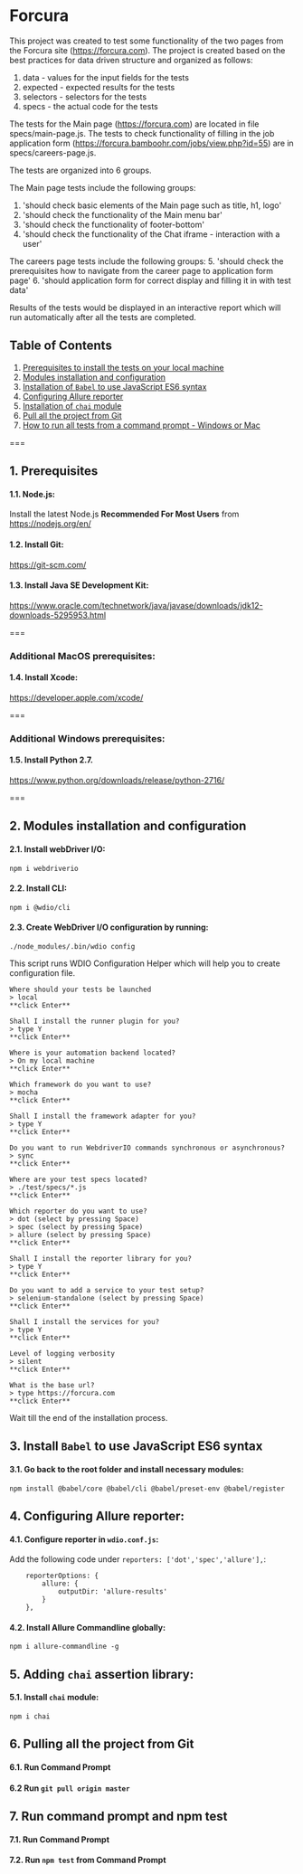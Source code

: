 # Forcura

This project was created to test some functionality of the two pages from the Forcura site (https://forcura.com).
The project is created based on the best practices for data driven structure and organized as follows: 
1. data - values for the input fields for the tests
2. expected - expected results for the tests
3. selectors - selectors for the tests
4. specs - the actual code for the tests

The tests for the Main page (https://forcura.com) are located in file specs/main-page.js. 
The tests to check functionality of filling in the job application form (https://forcura.bamboohr.com/jobs/view.php?id=55)
are in specs/careers-page.js. 

The tests are organized into 6 groups.

The Main page tests include the following groups: 
1. 'should check basic elements of the Main page such as title, h1, logo'
2. 'should check the functionality of the Main menu bar'
3. 'should check the functionality of footer-bottom'
4. 'should check the functionality of the Chat iframe - interaction with a user'

The careers page tests include the following groups:
5.  'should check the prerequisites how to navigate from the career page to application form page'
6. 'should application form for correct display and filling it in with test data'

Results of the tests would be displayed in an interactive report which will run automatically after all the tests are completed.

## Table of Contents
1. [Prerequisites to install the tests on your local machine](#prerequisites) 
2. [Modules installation and configuration](#modules)
3. [Installation of `Babel` to use JavaScript ES6 syntax](#babel)
4. [Configuring Allure reporter](#allure)
5. [Installation of `chai` module](#chai)
6. [Pull all the project from Git](#pull-all-the-project-from-Git)
7. [How to run all tests from a command prompt - Windows or Mac](#run-command-prompt-and-npm-test)

===

<a name="prerequisites"></a>
## 1. Prerequisites
#### 1.1. Node.js:
Install the latest Node.js **Recommended For Most Users** from
https://nodejs.org/en/
#### 1.2. Install Git:
https://git-scm.com/
#### 1.3. Install Java SE Development Kit:
https://www.oracle.com/technetwork/java/javase/downloads/jdk12-downloads-5295953.html

===

### Additional MacOS prerequisites:
#### 1.4. Install Xcode:
https://developer.apple.com/xcode/

===

### Additional Windows prerequisites:
#### 1.5. Install Python 2.7.
https://www.python.org/downloads/release/python-2716/

===
<a name="modules"></a>
## 2. Modules installation and configuration
#### 2.1. Install webDriver I/O:
````
npm i webdriverio
````
#### 2.2. Install CLI:
````
npm i @wdio/cli
````
#### 2.3. Create WebDriver I/O configuration by running:
````
./node_modules/.bin/wdio config
````
This script runs WDIO Configuration Helper which will help you to create configuration file.
````
Where should your tests be launched
> local
**click Enter**
````
````
Shall I install the runner plugin for you?
> type Y
**click Enter**
````
````
Where is your automation backend located?
> On my local machine
**click Enter**
````
````
Which framework do you want to use?
> mocha
**click Enter**
````
````
Shall I install the framework adapter for you?
> type Y
**click Enter**
````
````
Do you want to run WebdriverIO commands synchronous or asynchronous?
> sync
**click Enter**
````
````
Where are your test specs located?
> ./test/specs/*.js
**click Enter**
````
````
Which reporter do you want to use?
> dot (select by pressing Space)
> spec (select by pressing Space)
> allure (select by pressing Space)
**click Enter**
````
````
Shall I install the reporter library for you?
> type Y
**click Enter**
````
````
Do you want to add a service to your test setup?
> selenium-standalone (select by pressing Space)
**click Enter**
````
````
Shall I install the services for you?
> type Y
**click Enter**
````
````
Level of logging verbosity
> silent
**click Enter**
````
````
What is the base url?
> type https://forcura.com
**click Enter**
````
Wait till the end of the installation process.

<a name="babel"></a>
## 3. Install `Babel` to use JavaScript ES6 syntax
#### 3.1. Go back to the root folder and install necessary modules:
````
npm install @babel/core @babel/cli @babel/preset-env @babel/register
````

<a name="allure"></a>
## 4. Configuring Allure reporter:
#### 4.1. Configure reporter in `wdio.conf.js`:
Add the following code under `reporters: ['dot','spec','allure'],`:
````
    reporterOptions: {
        allure: {
            outputDir: 'allure-results'
        }
    },
````
#### 4.2. Install Allure Commandline globally:
````
npm i allure-commandline -g
````
<a name="chai"></a>
## 5. Adding `chai` assertion library:
#### 5.1. Install `chai` module:
````
npm i chai
````

<a name="pull-all-the-project-from-Git"></a>
## 6. Pulling all the project from Git
#### 6.1. Run Command Prompt
#### 6.2  Run `git pull origin master`

<a name="run-command-prompt-and-npm-test"></a>
## 7. Run command prompt and npm test
#### 7.1. Run Command Prompt 
#### 7.2. Run `npm test` from Command Prompt


